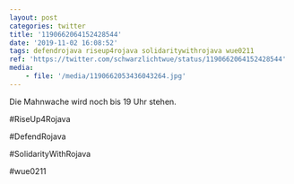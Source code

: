 ```yaml
---
layout: post
categories: twitter
title: '1190662064152428544'
date: '2019-11-02 16:08:52'
tags: defendrojava riseup4rojava solidaritywithrojava wue0211
ref: 'https://twitter.com/schwarzlichtwue/status/1190662064152428544'
media:
    - file: '/media/1190662053436043264.jpg'
---
```

Die Mahnwache wird noch bis 19 Uhr stehen.



#RiseUp4Rojava

#DefendRojava

#SolidarityWithRojava

#wue0211  

